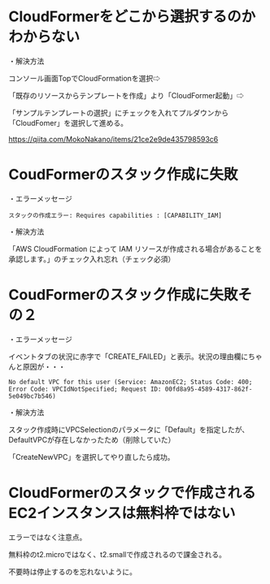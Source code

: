 
# CloudFormerをどこから選択するのかわからない

・解決方法

コンソール画面TopでCloudFormationを選択⇨

「既存のリソースからテンプレートを作成」より「CloudFormer起動」⇨

「サンプルテンプレートの選択」にチェックを入れてプルダウンから「CloudFomer」を選択して進める。

https://qiita.com/MokoNakano/items/21ce2e9de435798593c6

# CoudFormerのスタック作成に失敗

・エラーメッセージ

```
スタックの作成エラー: Requires capabilities : [CAPABILITY_IAM]
```

・解決方法

「AWS CloudFormation によって IAM リソースが作成される場合があることを承認します。」のチェック入れ忘れ（チェック必須）

# CoudFormerのスタック作成に失敗その２

・エラーメッセージ

イベントタブの状況に赤字で「CREATE_FAILED」と表示。状況の理由欄にちゃんと原因が・・・
```
No default VPC for this user (Service: AmazonEC2; Status Code: 400; Error Code: VPCIdNotSpecified; Request ID: 00fd8a95-4589-4317-862f-5e049bc7b546)
```

・解決方法

スタック作成時にVPCSelectionのパラメータに「Default」を指定したが、DefaultVPCが存在しなかったため（削除していた）

「CreateNewVPC」を選択してやり直したら成功。

# CloudFormerのスタックで作成されるEC2インスタンスは無料枠ではない

エラーではなく注意点。

無料枠のt2.microではなく、t2.smallで作成されるので課金される。

不要時は停止するのを忘れないように。